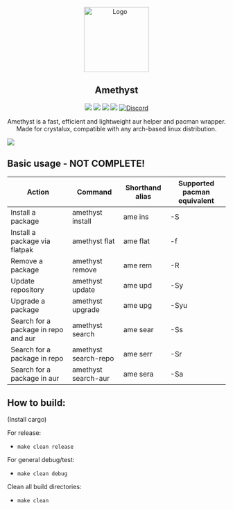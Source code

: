 <p align="center">
  <a href="https://github.com/crystal-linux">
    <img src="https://raw.githubusercontent.com/crystal-linux/branding/main/logos%20/crystal-logo-minimal.png" alt="Logo" width="150" height="150">
  </a>
</p>
<p align="center"> 
<h2 align="center"> Amethyst</h2>
</p>
<p align="center">
<img src=https://img.shields.io/github/stars/crystalux-project/ame?style=flat&color=a900ff />
<img src=https://img.shields.io/github/forks/crystalux-project/ame?style=flat&color=a900ff />
<img src=https://img.shields.io/github/issues/crystalux-project/ame?style=flat&color=a900ff />
<img src=https://img.shields.io/github/issues-pr/crystalux-project/ame?style=flat&color=a900ff />
<a href="https://discord.gg/yp4xpZeAgW"><img alt="Discord" src="https://img.shields.io/discord/825473796227858482?color=blue&label=Discord&logo=Discord&logoColor=white"?link=https://discord.gg/yp4xpZeAgW&link=https://discord.gg/yp4xpZeAgW> </p></a>

<p align="center"> Amethyst is a fast, efficient and lightweight aur helper and pacman wrapper. 
Made for crystalux, compatible with any arch-based linux distribution.</p>

![](screenshot.png)

## Basic usage - <b>NOT COMPLETE!</b>
| Action | Command | Shorthand alias | Supported pacman equivalent |
| ------ | ------ | ------ | ------ |
| Install a package | amethyst install | ame ins | -S |
| Install a package via flatpak | amethyst flat | ame flat | -f |
| Remove a package| amethyst remove | ame rem | -R |
| Update repository | amethyst update | ame upd | -Sy |
| Upgrade a package | amethyst upgrade | ame upg | -Syu |
| Search for a package in repo and aur | amethyst search | ame sear | -Ss |
| Search for a package in repo | amethyst search-repo | ame serr | -Sr|
| Search for a package in aur | amethyst search-aur | ame sera | -Sa |

## How to build:
(Install cargo)

For release:
  - `make clean release`
 
For general debug/test:
  - `make clean debug`

Clean all build directories:
  - `make clean`

